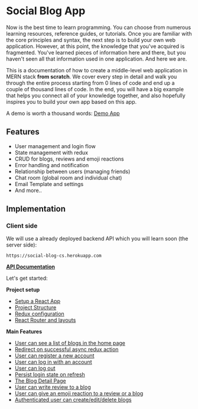 # Social Blog App

Now is the best time to learn programming. You can choose from numerous learning resources, reference guides, or tutorials. Once you are familiar with the core principles and syntax, the next step is to build your own web application. However, at this point, the knowledge that you've acquired is fragmented. You've learned pieces of information here and there, but you haven't seen all that information used in one application. And here we are.

This is a documentation of how to create a middle-level web application in MERN stack **from scratch**. We cover every step in detail and walk you through the entire process starting from 0 lines of code and end up a couple of thousand lines of code. In the end, you will have a big example that helps you connect all of your knowledge together, and also hopefully inspires you to build your own app based on this app.

A demo is worth a thousand words: [Demo App](https://social-blog-cs.netlify.app/)


## Features

* User management and login flow
* State management with redux
* CRUD for blogs, reviews and emoji reactions
* Error handling and notification
* Relationship between users (managing friends)
* Chat room (global room and individual chat)
* Email Template and settings
* And more..

## Implementation

### Client side

We will use a already deployed backend API which you will learn soon (the server side):

```
https://social-blog-cs.herokuapp.com
```

**[API Documentation](./doc/api_doc.md)**

Let's get started:

**Project setup**

* [Setup a React App](/doc/client/00_setup_project.md)
* [Project Structure](/doc/client/01_project_structure.md)
* [Redux configuration](/doc/client/02_redux_config.md)
* [React Router and layouts](/doc/client/03_routes_layouts.md)

**Main Features**

* [User can see a list of blogs in the home page](/doc/client/04_get_blogs.md)
* [Redirect on successful async redux action](/doc/client/05_redirect_to.md)
* [User can register a new account](/doc/client/06_register.md)
* [User can log in with an account](/doc/client/07_login.md)
* [User can log out](/doc/client/08_logout.md)
* [Persist login state on refresh](/doc/client/09_persist_login.md)
* [The Blog Detail Page](/doc/client/10_blog_detail.md)
* [User can write review to a blog](/doc/client/11_blog_review.md)
* [User can give an emoji reaction to a review or a blog](/doc/client/12_emoji_reaction.md)
* [Authenticated user can create/edit/delete blogs](/doc/client/13_blog_crud.md)
